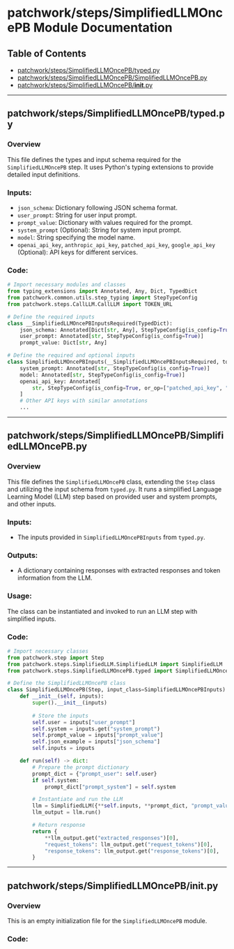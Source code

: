 # patchwork/steps/SimplifiedLLMOncePB Module Documentation

## Table of Contents
- [patchwork/steps/SimplifiedLLMOncePB/typed.py](#patchworkstepsSimplifiedLLMOncePBtypedpy)
- [patchwork/steps/SimplifiedLLMOncePB/SimplifiedLLMOncePB.py](#patchworkstepsSimplifiedLLMOncePBSimplifiedLLMOncePBpy)
- [patchwork/steps/SimplifiedLLMOncePB/__init__.py](#patchworkstepsSimplifiedLLMOncePB__init__py)

---

## patchwork/steps/SimplifiedLLMOncePB/typed.py

### Overview
This file defines the types and input schema required for the `SimplifiedLLMOncePB` step. It uses Python's typing extensions to provide detailed input definitions.

### Inputs:
- `json_schema`: Dictionary following JSON schema format.
- `user_prompt`: String for user input prompt.
- `prompt_value`: Dictionary with values required for the prompt.
- `system_prompt` (Optional): String for system input prompt.
- `model`: String specifying the model name.
- `openai_api_key`, `anthropic_api_key`, `patched_api_key`, `google_api_key` (Optional): API keys for different services.

### Code:
```python
# Import necessary modules and classes
from typing_extensions import Annotated, Any, Dict, TypedDict
from patchwork.common.utils.step_typing import StepTypeConfig
from patchwork.steps.CallLLM.CallLLM import TOKEN_URL

# Define the required inputs
class __SimplifiedLLMOncePBInputsRequired(TypedDict):
    json_schema: Annotated[Dict[str, Any], StepTypeConfig(is_config=True)]
    user_prompt: Annotated[str, StepTypeConfig(is_config=True)]
    prompt_value: Dict[str, Any]

# Define the required and optional inputs
class SimplifiedLLMOncePBInputs(__SimplifiedLLMOncePBInputsRequired, total=False):
    system_prompt: Annotated[str, StepTypeConfig(is_config=True)]
    model: Annotated[str, StepTypeConfig(is_config=True)]
    openai_api_key: Annotated[
        str, StepTypeConfig(is_config=True, or_op=["patched_api_key", "google_api_key", "anthropic_api_key"])
    ]
    # Other API keys with similar annotations
    ...
```

---

## patchwork/steps/SimplifiedLLMOncePB/SimplifiedLLMOncePB.py

### Overview
This file defines the `SimplifiedLLMOncePB` class, extending the `Step` class and utilizing the input schema from `typed.py`. It runs a simplified Language Learning Model (LLM) step based on provided user and system prompts, and other inputs.

### Inputs:
- The inputs provided in `SimplifiedLLMOncePBInputs` from `typed.py`.

### Outputs:
- A dictionary containing responses with extracted responses and token information from the LLM.

### Usage:
The class can be instantiated and invoked to run an LLM step with simplified inputs.

### Code:
```python
# Import necessary classes
from patchwork.step import Step
from patchwork.steps.SimplifiedLLM.SimplifiedLLM import SimplifiedLLM
from patchwork.steps.SimplifiedLLMOncePB.typed import SimplifiedLLMOncePBInputs

# Define the SimplifiedLLMOncePB class
class SimplifiedLLMOncePB(Step, input_class=SimplifiedLLMOncePBInputs):
    def __init__(self, inputs):
        super().__init__(inputs)
        
        # Store the inputs
        self.user = inputs["user_prompt"]
        self.system = inputs.get("system_prompt")
        self.prompt_value = inputs["prompt_value"]
        self.json_example = inputs["json_schema"]
        self.inputs = inputs

    def run(self) -> dict:
        # Prepare the prompt dictionary
        prompt_dict = {"prompt_user": self.user}
        if self.system:
            prompt_dict["prompt_system"] = self.system

        # Instantiate and run the LLM
        llm = SimplifiedLLM({**self.inputs, **prompt_dict, "prompt_values": [self.prompt_value], "json": True, "json_example": self.json_example})
        llm_output = llm.run()

        # Return response
        return {
            **llm_output.get("extracted_responses")[0],
            "request_tokens": llm_output.get("request_tokens")[0],
            "response_tokens": llm_output.get("response_tokens")[0],
        }
```

---

## patchwork/steps/SimplifiedLLMOncePB/__init__.py

### Overview
This is an empty initialization file for the `SimplifiedLLMOncePB` module.

### Code:
```python

```